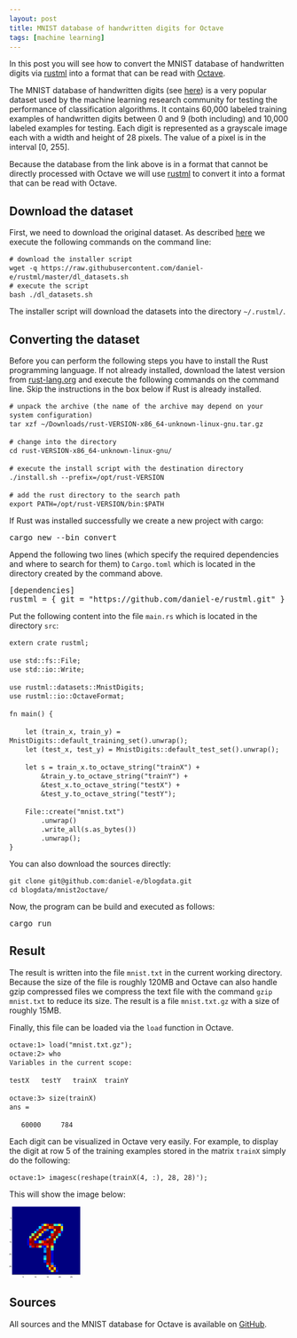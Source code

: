 ```yaml
---
layout: post
title: MNIST database of handwritten digits for Octave
tags: [machine learning]
---
```


In this post you will see how to convert the MNIST database of handwritten digits via [rustml](/rustml/rustml/) into a format that can be read with [Octave](https://www.gnu.org/software/octave/).

The MNIST database of handwritten digits (see [here](http://yann.lecun.com/exdb/mnist/)) is a very popular dataset used by the machine learning research community for testing the performance of classification algorithms. It contains 60,000 labeled training examples of handwritten digits between 0 and 9 (both including) and 10,000 labeled examples for testing. Each digit is represented as a grayscale image each with a width and height of 28 pixels. The value of a pixel is in the interval [0, 255].

Because the database from the link above is in a format that cannot be directly processed with Octave we will use [rustml](/rustml/rustml) to convert it into a format that can be read with Octave.

## Download the dataset
First, we need to download the original dataset. As described [here](https://github.com/daniel-e/rustml#rustml-datasets-package) we execute the following commands on the command line:

<pre><code class="bash"># download the installer script
wget -q https://raw.githubusercontent.com/daniel-e/rustml/master/dl_datasets.sh
# execute the script
bash ./dl_datasets.sh
</code></pre>

The installer script will download the datasets into the directory `~/.rustml/`.

## Converting the dataset

Before you can perform the following steps you have to install the Rust programming language. If not already installed, download the latest version from [rust-lang.org](https://www.rust-lang.org) and execute the following commands on the command line. Skip the instructions in the box below if Rust is already installed.

<pre><code class="bash"># unpack the archive (the name of the archive may depend on your system configuration)
tar xzf ~/Downloads/rust-VERSION-x86_64-unknown-linux-gnu.tar.gz

# change into the directory
cd rust-VERSION-x86_64-unknown-linux-gnu/

# execute the install script with the destination directory
./install.sh --prefix=/opt/rust-VERSION

# add the rust directory to the search path
export PATH=/opt/rust-VERSION/bin:$PATH
</code></pre>

If Rust was installed successfully we create a new project with cargo:

<pre>
cargo new --bin convert
</pre>

Append the following two lines (which specify the required dependencies and where to search for them) to `Cargo.toml` which is located in the directory created by the command above.

<pre>
[dependencies]
rustml = { git = "https://github.com/daniel-e/rustml.git" }
</pre>

Put the following content into the file `main.rs` which is located in the directory `src`:

<pre><code class="rust">extern crate rustml;

use std::fs::File;
use std::io::Write;

use rustml::datasets::MnistDigits;
use rustml::io::OctaveFormat;

fn main() {

    let (train_x, train_y) = MnistDigits::default_training_set().unwrap();
    let (test_x, test_y) = MnistDigits::default_test_set().unwrap();

    let s = train_x.to_octave_string("trainX") +
        &train_y.to_octave_string("trainY") +
        &test_x.to_octave_string("testX") +
        &test_y.to_octave_string("testY");

    File::create("mnist.txt")
        .unwrap()
        .write_all(s.as_bytes())
        .unwrap();
}
</code></pre>

You can also download the sources directly:
<pre><code class="bash">git clone git@github.com:daniel-e/blogdata.git
cd blogdata/mnist2octave/
</code></pre>

Now, the program can be build and executed as follows:

<pre>
cargo run
</pre>

## Result

The result is written into the file `mnist.txt` in the current working directory. Because the size of the file is roughly 120MB and Octave can also handle gzip compressed files we compress the text file with the command `gzip mnist.txt` to reduce its size. The result is a file `mnist.txt.gz` with a size of roughly 15MB.

Finally, this file can be loaded via the `load` function in Octave.

<pre><code class="matlab">octave:1> load("mnist.txt.gz");
octave:2> who
Variables in the current scope:

testX   testY   trainX  trainY

octave:3> size(trainX)
ans =

   60000     784
</code></pre>

Each digit can be visualized in Octave very easily. For example, to display the digit at row 5 of the training examples stored in the matrix `trainX` simply do the following:

<pre><code class="matlab">octave:1> imagesc(reshape(trainX(4, :), 28, 28)');
</code></pre>

This will show the image below:

![plot of a digit of the mnist database](/assets/nine.png)

## Sources

All sources and the MNIST database for Octave is available on [GitHub](https://github.com/daniel-e/blogdata/tree/master/mnist2octave).
